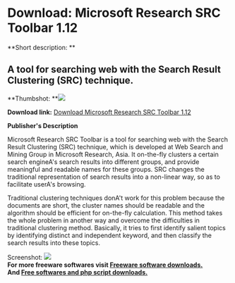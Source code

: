 # Download: Microsoft Research SRC Toolbar 1.12

**Short description: **

## A tool for searching web with the Search Result Clustering (SRC) technique.

  
**Thumbshot: **![](http://www.freewarefiles.com/screenshot/mrsrctoolbar_md.gif)   
  
**Download link:** [Download Microsoft Research SRC Toolbar 1.12](http://freesoftwares.boysofts.com/Microsoft-Research-SRC-Toolbar_program_15575.html)  
  

**Publisher's Description**  
  

Microsoft Research SRC Toolbar is a tool for searching web with the Search
Result Clustering (SRC) technique, which is developed at Web Search and Mining
Group in Microsoft Research, Asia. It on-the-fly clusters a certain search
engineA's search results into different groups, and provide meaningful and
readable names for these groups. SRC changes the traditional representation of
search results into a non-linear way, so as to facilitate userA's browsing.

Traditional clustering techniques donA't work for this problem because the
documents are short, the cluster names should be readable and the algorithm
should be efficient for on-the-fly calculation. This method takes the whole
problem in another way and overcome the difficulties in traditional clustering
method. Basically, it tries to first identify salient topics by identifying
distinct and independent keyword, and then classify the search results into
these topics.

  
  
Screenshot: ![](http://www.freewarefiles.com/screenshot/mrsrctoolbar.gif)  
**For more freeware softwares visit [Freeware software downloads.](http://freesoftwares.boysofts.com/)**   
**And [Free softwares and php script downloads.](http://www.boysofts.com/)**

